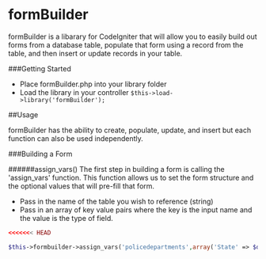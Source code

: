 formBuilder
===========

formBuilder is a libarary for CodeIgniter that will allow you to easily build out forms from a database table, populate that form using a record from the table, and then insert or update records in your table.

###Getting Started

* Place formBuilder.php into your library folder
* Load the library in your controller ```$this->load->library('formBuilder');```


##Usage

formBuilder has the ability to create, populate, update, and insert but each function can also be used independently. 

###Building a Form

######assign_vars()
The first step in building a form is calling the 'assign_vars' function. This function allows us to set the form structure and the optional values that will pre-fill that form.


* Pass in the name of the table you wish to reference (string)
* Pass in an array of key value pairs where the key is the input name and the value is the type of field.

```php
<<<<<<< HEAD

$this->formbuilder->assign_vars('policedepartments',array('State' => $data["file_info"]["cubsData"]["Other"]["Loss Location State"],'City' => $data["file_info"]["cubsData"]["Other"]["Loss Location City"]));


``` 

